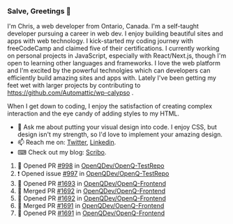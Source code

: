 ### Salve, Greetings 👋

I'm Chris, a web developer from Ontario, Canada. I'm a self-taught developer pursuing a career in web dev. I enjoy building beautiful sites and apps with web technology.
I kick-started my coding journey with freeCodeCamp and claimed five of their certifications.  I currently working on personal projects in JavaScript, especially with React/Next.js, though I'm open to learning other languages and frameworks. I love the web platform and I'm excited by the powerful technolgies which can developers can efficiently build amazing sites and apps with. Lately I've been getting my feet wet with larger projects by contributing to https://github.com/Automattic/wp-calypso .

When I get down to coding, I enjoy the satisfaction of creating complex interaction and the eye candy of adding styles to my HTML. 

- 💬 Ask me about putting your visual design into code. I enjoy CSS, but design isn't my strength, so I'd love to implement your amazing design.
- 📫 Reach me on: [Twitter](https://twitter.com/Christo28120856), [Linkedin](https://www.linkedin.com/in/christopher-stevers-07b9a5204/).
- ⌨ Check out my blog: [Scribo](https://christopherstevers.cf).
<!--
**Christopher-Stevers/Christopher-Stevers** is a ✨ _special_ ✨ repository because its `README.md` (this file) appears on your GitHub profile.

Here are some ideas to get you started:

- 🔭 I’m currently working on ...
- 🌱 I’m currently learning ...
- 👯 I’m looking to collaborate on ...
- 🤔 I’m looking for help with ...
- 😄 Pronouns: ...
- ⚡ Fun fact: ...
-->

<!--START_SECTION:activity-->
1. 💪 Opened PR [#998](https://github.com/OpenQDev/OpenQ-TestRepo/pull/998) in [OpenQDev/OpenQ-TestRepo](https://github.com/OpenQDev/OpenQ-TestRepo)
2. ❗️ Opened issue [#997](https://github.com/OpenQDev/OpenQ-TestRepo/issues/997) in [OpenQDev/OpenQ-TestRepo](https://github.com/OpenQDev/OpenQ-TestRepo)
3. 💪 Opened PR [#1693](https://github.com/OpenQDev/OpenQ-Frontend/pull/1693) in [OpenQDev/OpenQ-Frontend](https://github.com/OpenQDev/OpenQ-Frontend)
4. 🎉 Merged PR [#1692](https://github.com/OpenQDev/OpenQ-Frontend/pull/1692) in [OpenQDev/OpenQ-Frontend](https://github.com/OpenQDev/OpenQ-Frontend)
5. 💪 Opened PR [#1692](https://github.com/OpenQDev/OpenQ-Frontend/pull/1692) in [OpenQDev/OpenQ-Frontend](https://github.com/OpenQDev/OpenQ-Frontend)
6. 🎉 Merged PR [#1691](https://github.com/OpenQDev/OpenQ-Frontend/pull/1691) in [OpenQDev/OpenQ-Frontend](https://github.com/OpenQDev/OpenQ-Frontend)
7. 💪 Opened PR [#1691](https://github.com/OpenQDev/OpenQ-Frontend/pull/1691) in [OpenQDev/OpenQ-Frontend](https://github.com/OpenQDev/OpenQ-Frontend)
<!--END_SECTION:activity-->
